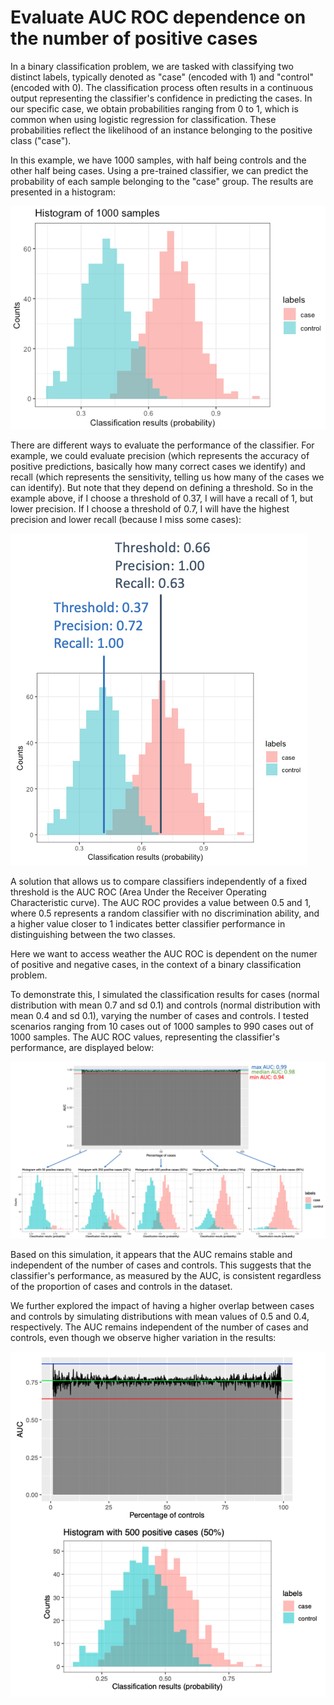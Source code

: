 # Evaluate AUC ROC dependence on the number of positive cases

In a binary classification problem, we are tasked with classifying two distinct labels, typically denoted as "case" (encoded with 1) and "control" (encoded with 0). The classification process often results in a continuous output representing the classifier's confidence in predicting the cases. In our specific case, we obtain probabilities ranging from 0 to 1, which is common when using logistic regression for classification. These probabilities reflect the likelihood of an instance belonging to the positive class ("case").

In this example, we have 1000 samples, with half being controls and the other half being cases. Using a pre-trained classifier, we can predict the probability of each sample belonging to the "case" group. The results are presented in a histogram:

![alt text](https://raw.githubusercontent.com/AlessioMilanese/evaluate_AUC/main/plots/figure1.png)

There are different ways to evaluate the performance of the classifier. For example, we could evaluate precision (which represents the accuracy of positive predictions, basically how many correct cases we identify) and recall (which represents the sensitivity, telling us how many of the cases we can identify). But note that they depend on defining a threshold. So in the example above, if I choose a threshold of 0.37, I will have a recall of 1, but lower precision. If I choose a threshold of 0.7, I will have the highest precision and lower recall (because I miss some cases):

![alt text](https://raw.githubusercontent.com/AlessioMilanese/evaluate_AUC/main/plots/figure2.png)

A solution that allows us to compare classifiers independently of a fixed threshold is the AUC ROC (Area Under the Receiver Operating Characteristic curve). The AUC ROC provides a value between 0.5 and 1, where 0.5 represents a random classifier with no discrimination ability, and a higher value closer to 1 indicates better classifier performance in distinguishing between the two classes.

Here we want to access weather the AUC ROC is dependent on the numer of positive and negative cases, in the context of a binary classification problem. 

To demonstrate this, I simulated the classification results for cases (normal distribution with mean 0.7 and sd 0.1) and controls (normal distribution with mean 0.4 and sd 0.1), varying the number of cases and controls. I tested scenarios ranging from 10 cases out of 1000 samples to 990 cases out of 1000 samples. The AUC ROC values, representing the classifier's performance, are displayed below:

![alt text](https://raw.githubusercontent.com/AlessioMilanese/evaluate_AUC/main/plots/figure_auc_1.png)

Based on this simulation, it appears that the AUC remains stable and independent of the number of cases and controls. This suggests that the classifier's performance, as measured by the AUC, is consistent regardless of the proportion of cases and controls in the dataset.

We further explored the impact of having a higher overlap between cases and controls by simulating distributions with mean values of 0.5 and 0.4, respectively. The AUC remains independent of the number of cases and controls, even though we observe higher variation in the results:

![alt text](https://raw.githubusercontent.com/AlessioMilanese/evaluate_AUC/main/plots/figure_auc_2.png)
